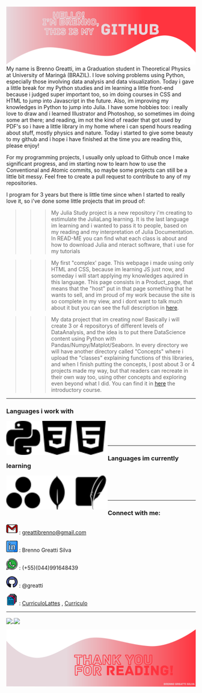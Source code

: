 ![capa](https://github.com/greatti/greatti/blob/main/images/capa-github.png)
My name is Brenno Greatti, im a Graduation student in Theoretical Physics at University of Maringá (BRAZIL). I love solving problems using Python, especially those involving data analysis and data visualization. Today i gave a little break for my Python studies and im learning a little front-end because i judged super important too, so im doing courses in CSS and HTML to jump into Javascript in the future. Also, im improving my knowledges in Python to jump into Julia.
I have some hobbies too: i really love to draw and i learned Illustrator and Photoshop, so sometimes im doing some art there; and reading, im not the kind of reader that got used by PDF's so i have a little library in my home where i can spend hours reading about stuff, mostly physics and nature. 
Today i started to give some beauty to my github and i hope i have finished at the time you are reading this, please enjoy!

For my programming projects, I usually only upload to Github once I make significant progress, and im starting now to learn how to use the Conventional and Atomic commits, so maybe some projects can still be a little bit messy. Feel free to create a pull request to contribute to any of my repositories.

I program for 3 years but there is little time since when I started to really love it, so i've done some little projects that im proud of: 

>>>My Julia Study project is a new repository i'm creating to estimulate the JuliaLang learning. It is the last language im learning and i wanted to pass it to people, based on my reading and my interpretation of Julia Documentation. In READ-ME you can find what each class is about and how to download Julia and nteract software, that i use for my tutorials

>>>My first "complex' page. This webpage i made using only HTML and CSS, because im learning JS just now, and someday i will start applying my knowledges aquired in this language. This page consists in a Product_page, that means that the "host" put in that page something that he wants to sell, and im proud of my work because the site is so complete in my view, and i dont want to talk much about it but you can see the full description in [here](https://github.com/greatti/Product_page).

>>>My data project that im creating now! Basically i will create 3 or 4 repositorys of different levels of DataAnalysis, and the idea is to put there DataScience content using Python with Pandas/Numpy/Matplot/Seaborn. In every directory we will have another directory called "Concepts" where i upload the "classes" explaining functions of this libraries, and when I finish putting the concepts, I post about 3 or 4 projects made my way, but that readers can recreate in their own way too, using other concepts and exploring even beyond what I did. You can find it in [here](https://github.com/greatti/Data_studies) the introductory course.

<hr> 

<h3> Languages i work with</h3>

<img align = 'left' alt = 'Python' width = '90px' src = 'https://github.com/greatti/greatti/blob/main/icons/python.svg' />
<img align = 'left' alt = 'CSS3' width = '90px' src = 'https://github.com/greatti/greatti/blob/main/icons/css3.svg' /> 
<img align = 'left' alt = 'HTML5' width = '90px' src = 'https://github.com/greatti/greatti/blob/main/icons/html5.svg' />


<br />
<br />
<br />

<hr> 

<h3> Languages im currently learning</h3>

<img align = 'left' alt = 'Julia' width = '90px' src = 'https://github.com/greatti/greatti/blob/main/icons/julia.svg' />
<img align = 'left' alt = 'MongoDB' width = '90px' src = 'https://github.com/greatti/greatti/blob/main/icons/mongodb.svg' />
<img align = 'left' alt = 'SQLite' width = '90px' src = 'https://github.com/greatti/greatti/blob/main/icons/sqlite.svg' />

<br />
<br />
<br />

<hr> 

### Connect with me: 

<img width = '30px' src = 'https://github.com/greatti/greatti/blob/main/icons/gmail2.svg' /> : greattibrenno@gmail.com

[<img width = '30px' src = 'https://github.com/greatti/greatti/blob/main/icons/logotipo-do-linkedin.svg' />][Linkedin] : Brenno Greatti Silva

<img width = '30px' src = 'https://github.com/greatti/greatti/blob/main/icons/wpp.svg' /> : (+55)(044)991648439 

<img width = '30px' src = 'https://github.com/greatti/greatti/blob/main/icons/github.svg' /> : @greatti

<img width = '30px' src = 'https://github.com/greatti/greatti/blob/main/icons/curriculos.svg' /> : [CurriculoLattes] , [Curriculo] 

---

<a href="https://github.com/anuraghazra/github-readme-stats">
  <img align="center" src="https://github-readme-stats.vercel.app/api?username=greatti&show_icons=true&theme=dracula" />
</a>
<a href="https://github.com/anuraghazra/convoychat">
  <img align="center" src="https://github-readme-stats.vercel.app/api/top-langs/?username=greatti&hide=Jupyter_Notebook" />
</a>


[Linkedin]: https://www.linkedin.com/in/brenno-greatti-703100208/
[CurriculoLattes]: http://buscatextual.cnpq.br/buscatextual/visualizacv.do?id=K2497518Y9
[Curriculo]: https://github.com/greatti/greatti/blob/main/Curr%C3%ADculo%2030%2003%202021.pdf

![footer](https://github.com/greatti/greatti/blob/main/images/footer.png)
